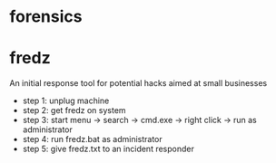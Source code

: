 # forensics
fredz
===========
An initial response tool for potential hacks aimed at small businesses
* step 1: unplug machine
* step 2: get fredz on system
* step 3: start menu -> search -> cmd.exe -> right click -> run as administrator
* step 4: run fredz.bat as administrator
* step 5: give fredz.txt to an incident responder


